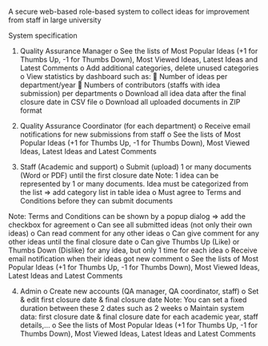 A secure web-based role-based system to collect
ideas for improvement from staff in large university

System specification
1. Quality Assurance Manager
o See the lists of Most Popular Ideas (+1 for Thumbs Up, -1 for
Thumbs Down), Most Viewed Ideas, Latest Ideas and Latest
Comments
o Add additional categories, delete unused categories
o View statistics by dashboard such as:
 Number of ideas per department/year
 Numbers of contributors (staffs with idea submission) per departments
o Download all idea data after the final closure date in CSV file
o Download all uploaded documents in ZIP format
2. Quality Assurance Coordinator (for each department)
o Receive email notifications for new submissions from staff
o See the lists of Most Popular Ideas (+1 for Thumbs Up, -1 for
Thumbs Down), Most Viewed Ideas, Latest Ideas and Latest
Comments

3. Staff (Academic and support)
o Submit (upload) 1 or many documents (Word or PDF) until
the first closure date
Note: 1 idea can be represented by 1 or many documents.
Idea must be categorized from the list =&gt; add category list in
table idea
o Must agree to Terms and Conditions before they can submit
documents

Note: Terms and Conditions can be shown by a popup dialog
=&gt; add the checkbox for agreement
o Can see all submitted ideas (not only their own ideas)
o Can read comment for any other ideas
o Can give comment for any other ideas until the final closure
date
o Can give Thumbs Up (Like) or Thumbs Down (Dislike) for any
idea, but only 1 time for each idea
o Receive email notification when their ideas got new
comment
o See the lists of Most Popular Ideas (+1 for Thumbs Up, -1 for
Thumbs Down), Most Viewed Ideas, Latest Ideas and Latest
Comments

4. Admin
o Create new accounts (QA manager, QA coordinator, staff)
o Set &amp; edit first closure date &amp; final closure date
Note: You can set a fixed duration between these 2 dates
such as 2 weeks
o Maintain system data: first closure date &amp; final closure date
for each academic year, staff details,…
o See the lists of Most Popular Ideas (+1 for Thumbs Up, -1 for
Thumbs Down), Most Viewed Ideas, Latest Ideas and Latest
Comments


